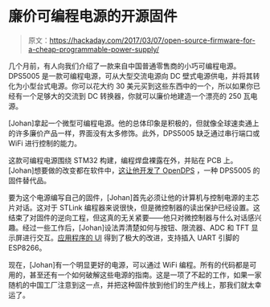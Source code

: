 # 廉价可编程电源的开源固件

> 原文：<https://hackaday.com/2017/03/07/open-source-firmware-for-a-cheap-programmable-power-supply/>

几个月前，有人向我们介绍了一款来自中国普通零售商的小巧可编程电源。DPS5005 是一款可编程电源，可从大型交流电源向 DC 壁式电源供电，并将其转化为小型台式电源。你可以花大约 30 美元买到这些东西中的一个，所以如果你已经有一个足够大的交流到 DC 转换器，你就可以廉价地建造一个漂亮的 250 瓦电源。

[Johan]拿起一个微型可编程电源。他的总体印象是积极的，但就像全球速卖通上的许多廉价产品一样，界面没有太多修饰。此外，DPS5005 缺乏通过串行端口或 WiFi 进行控制的能力。

这款可编程电源围绕 STM32 构建，编程焊盘裸露在外，并贴在 PCB 上。[Johan]想要做的改变都在软件中，[这让他开发了 OpenDPS](https://johan.kanflo.com/hacking-the-dps5005/) ，一种 DPS5005 的固件替代品。

要为这个电源编写自己的固件，[Johan]首先必须让他的计算机与控制电源的主芯片对话。这对于 STLink 编程器来说很快，但是微控制器的读出保护已经设置。这结束了对固件的逆向工程，但这真的无关紧要——他只对微控制器与什么对话感兴趣。经过一些工作后，[Johan]设法弄清楚如何与按钮、限流器、ADC 和 TFT 显示屏进行交互。[应用程序的 UI](https://johan.kanflo.com/opendps-design/) 得到了极大的改进，支持插入 UART 引脚的 ESP8266。

现在，[Johan]有一个明显更好的电源，可以通过 WiFi 编程。所有的代码都是可用的，甚至还有一个如何破解这些电源的指南。这是一项了不起的工作，如果一家随机的中国工厂注意到这一点，并把这种固件放到他们的生产线上，那我们就太幸运了。